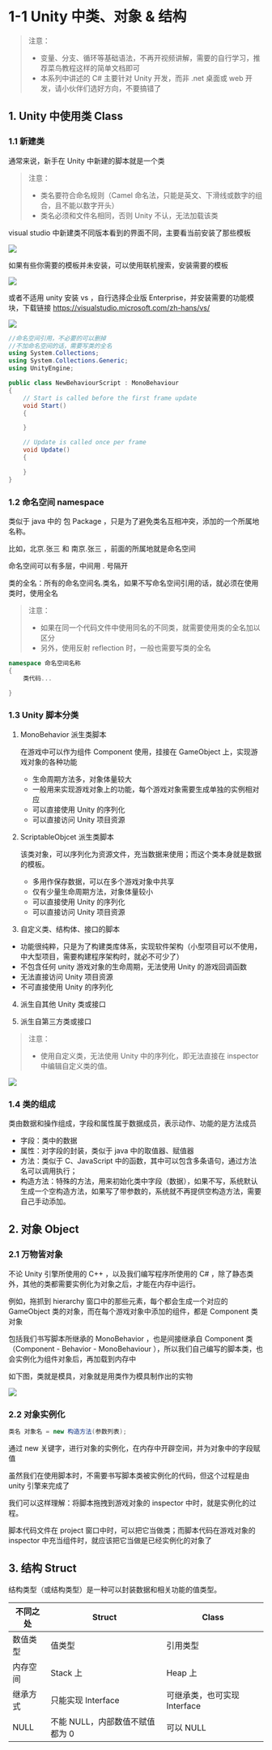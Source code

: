 # 1-1 Unity 中类、对象 & 结构

> 注意：
>
> - 变量、分支、循环等基础语法，不再开视频讲解，需要的自行学习，推荐菜鸟教程这样的简单文档即可
> - 本系列中讲述的 C# 主要针对 Unity 开发，而非 .net 桌面或 web 开发，请小伙伴们选好方向，不要搞错了

## 1. Unity 中使用类 Class

### 1.1 新建类

通常来说，新手在 Unity 中新建的脚本就是一个类

> 注意：
>
> - 类名要符合命名规则（Camel 命名法，只能是英文、下滑线或数字的组合，且不能以数字开头）
> - 类名必须和文件名相同，否则 Unity 不认，无法加载该类

visual studio 中新建类不同版本看到的界面不同，主要看当前安装了那些模板

![](../../../imgs/vsnew.png)

如果有些你需要的模板并未安装，可以使用联机搜索，安装需要的模板

![](../../../imgs/vsnew01.png)

或者不适用 unity 安装 vs ，自行选择企业版 Enterprise，并安装需要的功能模块，下载链接 https://visualstudio.microsoft.com/zh-hans/vs/

![](../../../imgs/vsdown.png)

```C#
//命名空间引用，不必要的可以删掉
//不加命名空间的话，需要写类的全名
using System.Collections;
using System.Collections.Generic;
using UnityEngine;

public class NewBehaviourScript : MonoBehaviour
{
    // Start is called before the first frame update
    void Start()
    {

    }

    // Update is called once per frame
    void Update()
    {

    }
}

```

### 1.2 命名空间 namespace

类似于 java 中的 包 Package ，只是为了避免类名互相冲突，添加的一个所属地名称。

比如，北京.张三 和 南京.张三 ，前面的所属地就是命名空间

命名空间可以有多层，中间用 . 号隔开

类的全名：所有的命名空间名.类名，如果不写命名空间引用的话，就必须在使用类时，使用全名

> 注意：
>
> - 如果在同一个代码文件中使用同名的不同类，就需要使用类的全名加以区分
> - 另外，使用反射 reflection 时，一般也需要写类的全名

```C#
namespace 命名空间名称
{
    类代码...

}
```

### 1.3 Unity 脚本分类

1. MonoBehavior 派生类脚本

    在游戏中可以作为组件 Component 使用，挂接在 GameObject 上，实现游戏对象的各种功能

   - 生命周期方法多，对象体量较大
   - 一般用来实现游戏对象上的功能，每个游戏对象需要生成单独的实例相对应
   - 可以直接使用 Unity 的序列化
   - 可以直接访问 Unity 项目资源

2. ScriptableObjcet 派生类脚本

    该类对象，可以序列化为资源文件，充当数据来使用；而这个类本身就是数据的模板。

   - 多用作保存数据，可以在多个游戏对象中共享
   - 仅有少量生命周期方法，对象体量较小
   - 可以直接使用 Unity 的序列化
   - 可以直接访问 Unity 项目资源

3. 自定义类、结构体、接口的脚本

- 功能很纯粹，只是为了构建类库体系，实现软件架构（小型项目可以不使用，中大型项目，需要构建程序架构时，就必不可少了）
- 不包含任何 unity 游戏对象的生命周期，无法使用 Unity 的游戏回调函数
- 无法直接访问 Unity 项目资源
- 不可直接使用 Unity 的序列化

4. 派生自其他 Unity 类或接口

5. 派生自第三方类或接口

> 注意：
> * 使用自定义类，无法使用 Unity 中的序列化，即无法直接在 inspector 中编辑自定义类的值。

![](../../../imgs/网络应用简图.png)

### 1.4 类的组成

类由数据和操作组成，字段和属性属于数据成员，表示动作、功能的是方法成员

* 字段：类中的数据
* 属性：对字段的封装，类似于 java 中的取值器、赋值器
* 方法：类似于 C、JavaScript 中的函数，其中可以包含多条语句，通过方法名可以调用执行；
* 构造方法：特殊的方法，用来初始化类中字段（数据），如果不写，系统默认生成一个空构造方法，如果写了带参数的，系统就不再提供空构造方法，需要自己手动添加。


## 2. 对象 Object

### 2.1 万物皆对象

不论 Unity 引擎所使用的 C++ ，以及我们编写程序所使用的 C# ，除了静态类外，其他的类都需要实例化为对象之后，才能在内存中运行。

例如，拖抓到 hierarchy 窗口中的那些元素，每个都会生成一个对应的 GameObject 类的对象，而在每个游戏对象中添加的组件，都是 Component 类对象

包括我们书写脚本所继承的 MonoBehavior ，也是间接继承自 Component 类（Component - Behavior - MonoBehaviour ），所以我们自己编写的脚本类，也会实例化为组件对象后，再加载到内存中

如下图，类就是模具，对象就是用类作为模具制作出的实物

![](../../../imgs/类对象关系.png)

### 2.2 对象实例化

```C#
类名 对象名 = new 构造方法(参数列表);
```

通过 new 关键字，进行对象的实例化，在内存中开辟空间，并为对象中的字段赋值

虽然我们在使用脚本时，不需要书写脚本类被实例化的代码，但这个过程是由 unity 引擎来完成了

我们可以这样理解：将脚本拖拽到游戏对象的 inspector 中时，就是实例化的过程。

脚本代码文件在 project 窗口中时，可以把它当做类；而脚本代码在游戏对象的 inspector 中充当组件时，就应该把它当做是已经实例化的对象了

## 3. 结构 Struct

结构类型（或结构类型）是一种可以封装数据和相关功能的值类型。


| 不同之处 | Struct                          | Class                        |
| -------- | ------------------------------- | ---------------------------- |
| 数值类型 | 值类型                          | 引用类型                     |
| 内存空间 | Stack 上                        | Heap 上                      |
| 继承方式 | 只能实现 Interface              | 可继承类，也可实现 Interface |
| NULL     | 不能 NULL，内部数值不赋值都为 0 | 可以 NULL                    |



